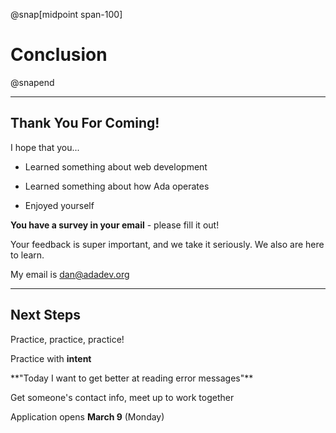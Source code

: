 @snap[midpoint span-100]

# Conclusion

@snapend

---

## Thank You For Coming!

I hope that you...

- Learned something about web development

- Learned something about how Ada operates

- Enjoyed yourself

**You have a survey in your email** - please fill it out!

<span class="small">Your feedback is super important, and we take it seriously. We also are here to learn.</span>

My email is [dan@adadev.org]()

---

## Next Steps

Practice, practice, practice!

Practice with **intent**

<div class="indent"><p>**"Today I want to get better at reading error messages"**</p></div>

Get someone's contact info, meet up to work together

Application opens **March 9** (Monday)